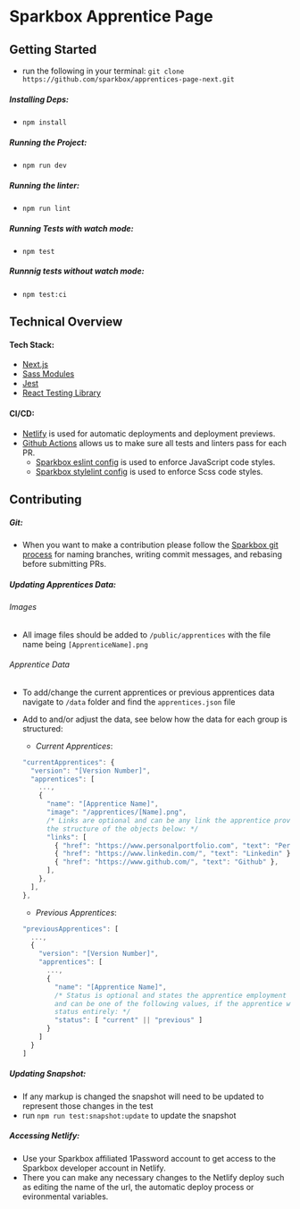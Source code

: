 # Sparkbox Apprentice Page

## Getting Started

- run the following in your terminal: ```git clone https://github.com/sparkbox/apprentices-page-next.git``` 

##### Installing Deps:

- ```npm install```

##### Running the Project:

- ```npm run dev```

##### Running the linter:

- ```npm run lint```

##### Running Tests with watch mode:

- ```npm test```

##### Runnnig tests without watch mode:

- ```npm test:ci```    
## Technical Overview 

#### Tech Stack:

- [Next.js][]
- [Sass Modules][]
- [Jest][]
- [React Testing Library][]

#### CI/CD:

- [Netlify][] is used for automatic deployments and deployment previews. 
- [Github Actions][] allows us to make sure all tests and linters pass for each PR.
  - [Sparkbox eslint config][] is used to enforce JavaScript code styles. 
  - [Sparkbox stylelint config][] is used to enforce Scss code styles. 

[Next.js]: https://nextjs.org/ 
[Sass Modules]: https://nextjs.org/docs/basic-features/built-in-css-support#sass-support
[Jest]: https://jestjs.io/
[React Testing Library]: https://testing-library.com/docs/react-testing-library/intro/
[Netlify]: https://app.netlify.com/sites/sb-apprentices/overview
[Github Actions]: https://docs.github.com/en/actions
[Sparkbox eslint config]: https://github.com/sparkbox/eslint-config-sparkbox
[Sparkbox stylelint config]: https://github.com/sparkbox/stylelint-config-sparkbox

## Contributing 

##### Git:

- When you want to make a contribution please follow the [Sparkbox git process](https://github.com/sparkbox/standard/tree/main/code-style/git) for naming branches, writing commit messages, and rebasing before submitting PRs.

##### Updating Apprentices Data:

  ###### Images 

  - All image files should be added to ```/public/apprentices``` with the file name being ```[ApprenticeName].png```

  ###### Apprentice Data

  - To add/change the current apprentices or previous apprentices data navigate to ```/data``` folder and find the ```apprentices.json``` file

  - Add to and/or adjust the data, see below how the data for each group is structured:
    - *Current Apprentices*:
    ```js
    "currentApprentices": {
      "version": "[Version Number]",
      "apprentices": [
        ...,
        {
          "name": "[Apprentice Name]",
          "image": "/apprentices/[Name].png",
          /* Links are optional and can be any link the apprentice provides as long as it follows 
          the structure of the objects below: */
          "links": [
            { "href": "https://www.personalportfolio.com", "text": "Personal" },
            { "href": "https://www.linkedin.com/", "text": "Linkedin" },
            { "href": "https://www.github.com/", "text": "Github" },
          ],
        },
      ],
    },
     ```
    - *Previous Apprentices*:
    ```js 
    "previousApprentices": [
      ...,
      {
        "version": "[Version Number]",
        "apprentices": [
          ...,
          {
            "name": "[Apprentice Name]",
            /* Status is optional and states the apprentice employment status with Sparkbox
            and can be one of the following values, if the apprentice was never an employee omit
            status entirely: */
            "status": [ "current" || "previous" ]
          }
        ]
      }
    ]
    ```

  ##### Updating Snapshot: 
    
  - If any markup is changed the snapshot will need to be updated to represent those changes in the test
  - run ```npm run test:snapshot:update``` to update the snapshot

  ##### Accessing Netlify:

  - Use your Sparkbox affiliated 1Password account to get access to the Sparkbox developer account in Netlify.
  - There you can make any necessary changes to the Netlify deploy such as editing the name of the url, the automatic deploy process or evironmental variables.
